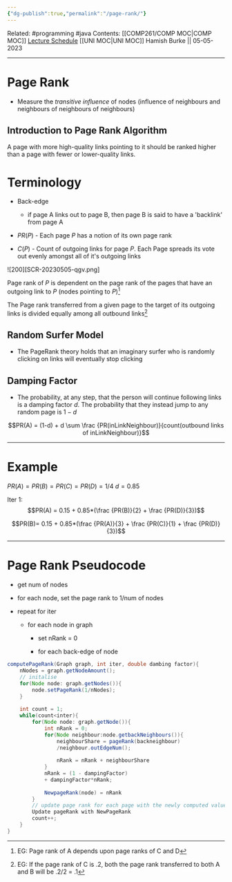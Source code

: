 ```yaml
---
{"dg-publish":true,"permalink":"/page-rank/"}
---
```


Related: #programming #java 
Contents: [[COMP261/COMP MOC\|COMP MOC]]
[Lecture Schedule](https://ecs.wgtn.ac.nz/Courses/COMP261_2023T1/LectureSchedule)
[[UNI MOC\|UNI MOC]]
Hamish Burke || 05-05-2023
***

# Page Rank

- Measure the *transitive influence* of nodes (influence of neighbours and neighbours of neighbours of neighbours)

## Introduction to Page Rank Algorithm

A page with more high-quality links pointing to it should be ranked higher than a page with fewer or lower-quality links.

# Terminology

- Back-edge
	- if page A links out to page B, then page B is said to have a 'backlink' from page A

- $PR(P)$ - Each page $P$ has a notion of its own page rank

- $C(P)$ - Count of outgoing links for page $P$. Each Page spreads its vote out evenly amongst all of it's outgoing links

![200][SCR-20230505-qgv.png]

Page rank of $P$ is dependent on the page rank of the pages that have an outgoing link to $P$ (nodes pointing to $P$)[^1]

The Page rank transferred from a given page to the target of its outgoing links is divided equally among all outbound links[^2]

## Random Surfer Model

- The PageRank theory holds that an imaginary surfer who is randomly clicking on links will eventually stop clicking

## Damping Factor

- The probability, at any step, that the person will continue following links is a damping factor $d$. The probability that they instead jump to any random page is $1-d$


$$PR(A) = (1-d) + d \sum \frac {PR(inLinkNeighbour)}{count(outbound links of inLinkNeighbour)}$$

***

# Example

$PR(A) = PR(B) = PR(C) = PR(D) = 1/4$
$d=0.85$

Iter 1:
$$PR(A) = 0.15 + 0.85*(\frac {PR(B)}{2} + \frac {PR(D)}{3})$$


$$PR(B)= 0.15 + 0.85*(\frac {PR(A)}{3} + \frac {PR(C)}{1} + \frac {PR(D)}{3})$$

***

# Page Rank Pseudocode

- get num of nodes

- for each node, set the page rank to 1/num of nodes
- repeat for iter
	- for each node in graph
		- set nRank = 0

		- for each back-edge of node

```java
computePageRank(Graph graph, int iter, double dambing factor){
	nNodes = graph.getNodeAmount();
	// initalise
	for(Node node: graph.getNodes()){
		node.setPageRank(1/nNodes);
	}
	
	int count = 1;
	while(count<inter){
		for(Node node: graph.getNode()){
			int nRank = 0;
			for(Node neighbour:node.getbackNeighbours()){
				neighbourShare = pageRank(backneighbour)
				/neighbour.outEdgeNum();
				
				nRank = nRank + neighbourShare
			}
			nRank = (1 - dampingFactor)
			+ dampingFactor*nRank;
			
			NewpageRank(node) = nRank
		}
		// update page rank for each page with the newly computed values
		Update pageRank with NewPageRank 
		count++;
	}
}
```

[^1]: EG: Page rank of A depends upon page ranks of C and D
[^2]: EG: If the page rank of C is .2, both the page rank transferred to both A and B will be .2/2 = .1